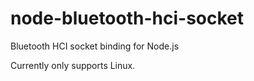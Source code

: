 # node-bluetooth-hci-socket

Bluetooth HCI socket binding for Node.js

Currently only supports Linux.